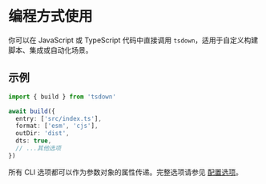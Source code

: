 # 编程方式使用

你可以在 JavaScript 或 TypeScript 代码中直接调用 `tsdown`，适用于自定义构建脚本、集成或自动化场景。

## 示例

```ts twoslash
import { build } from 'tsdown'

await build({
  entry: ['src/index.ts'],
  format: ['esm', 'cjs'],
  outDir: 'dist',
  dts: true,
  // ...其他选项
})
```

所有 CLI 选项都可以作为参数对象的属性传递。完整选项请参见 [配置选项](../reference/api/Interface.UserConfig.md)。
